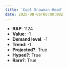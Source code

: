 ```yaml
---
title: 'Cool Snowman Head'
date: 2025-08-06T00:00:00Z
---
```

- **RAP**: 1124
- **Value**: -1
- **Demand level**: -1
- **Trend**: -1
- **Projected?**: True
- **Hyped?**: True
- **Rare?**: True
